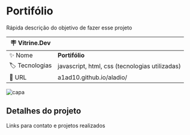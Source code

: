 # Portifólio

Rápida descrição do objetivo de fazer esse projeto

| :placard: Vitrine.Dev |     |
| -------------  | --- |
| :sparkles: Nome        | **Portifólio**
| :label: Tecnologias | javascript, html, css (tecnologias utilizadas)
| :rocket: URL         | a1ad10.github.io/aladio/

<!-- Inserir imagem com a #vitrinedev ao final do link -->
![capa](https://github.com/A1AD10/aladio/assets/109392329/c992d30e-8ebc-49e0-9707-93be3567b66e)

## Detalhes do projeto

Links para contato e projetos realizados
